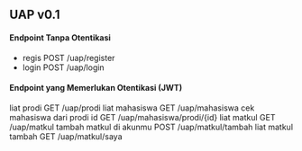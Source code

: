 ## UAP v0.1
#### Endpoint Tanpa Otentikasi
- regis
POST /uap/register
- login
POST /uap/login

#### Endpoint yang Memerlukan Otentikasi (JWT)
liat prodi
GET /uap/prodi
liat mahasiswa
GET /uap/mahasiswa
cek mahasiswa dari prodi id
GET /uap/mahasiswa/prodi/{id}
liat matkul
GET /uap/matkul
tambah matkul di akunmu
POST /uap/matkul/tambah
liat matkul tambah
GET /uap/matkul/saya

